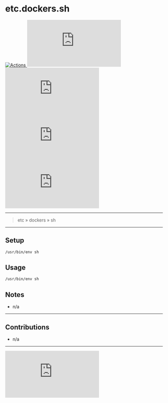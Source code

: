 <!--
# #####
# TERRAFORM LIFECYCLE MANAGED
# All changes will be overwritten
#####
-->

# etc.dockers.sh #

[ ![ Actions ][ actions-ico ] ][ actions-url ]
[ ![ Coverages ][ coverages-ico ] ][ coverages-url ]
[ ![ Issues ][ issues-ico ] ][ issues-url ]
[ ![ Languages ][ languages-ico ] ][ languages-url ]
[ ![ Version ][ version-ico ] ][ version-url ]

- - -
> etc » dockers » sh

- - -
## Setup ##
```sh
/usr/bin/env sh
```

## Usage ##
```sh
/usr/bin/env sh
```

## Notes ##
* n/a

- - -
## Contributions ##
* n/a

- - -
[ ![ License ][ license-ico ] ][ license-url ]

[ license-ico ]: https://img.shields.io/github/license/kuwas-io/etc.dockers.sh?style=for-the-badge&logo=github
[ license-url ]: https://choosealicense.com/licenses/isc

[ actions-ico ]: https://img.shields.io/github/workflow/status/kuwas-io/etc.dockers.sh/default?style=for-the-badge&logo=github
[ actions-url ]: https://github.com/kuwas-io/etc.dockers.sh/actions
[ coverages-ico ]: https://img.shields.io/coveralls/github/kuwas-io/etc.dockers.sh?style=for-the-badge&logo=github
[ coverages-url ]: https://coveralls.io/github/kuwas-io/etc.dockers.sh
[ issues-ico ]: https://img.shields.io/github/issues/kuwas-io/etc.dockers.sh?style=for-the-badge&logo=github
[ issues-url ]: https://github.com/kuwas-io/etc.dockers.sh/issues
[ languages-ico ]: https://img.shields.io/github/languages/top/kuwas-io/etc.dockers.sh?style=for-the-badge&logo=github
[ languages-url ]: https://github.com/kuwas-io/etc.dockers.sh/pulls
[ version-ico ]: https://img.shields.io/github/v/release/kuwas-io/etc.dockers.sh?style=for-the-badge&logo=github
[ version-url ]: https://github.com/kuwas-io/etc.dockers.sh/releases
